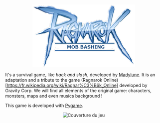 <p align="center">
  <img src="assets/logo.png" alt="Logo du jeu" height="200">
</p>

It's a survival game, like *hack and slash*, developed by [Madylune](https://github.com/Madylune). It is an adaptation and a tribute to the game (Ragnarok Online)[https://fr.wikipedia.org/wiki/Ragnar%C3%B6k_Online] developed by Gravity Corp. We will find all elements of the original game: characters, monsters, maps and even musics background !

This game is developed with [Pygame](https://www.pygame.org/news).

<p align="center">
  <img src="assets/cover.png" alt="Couverture du jeu" height="400">
</p>
